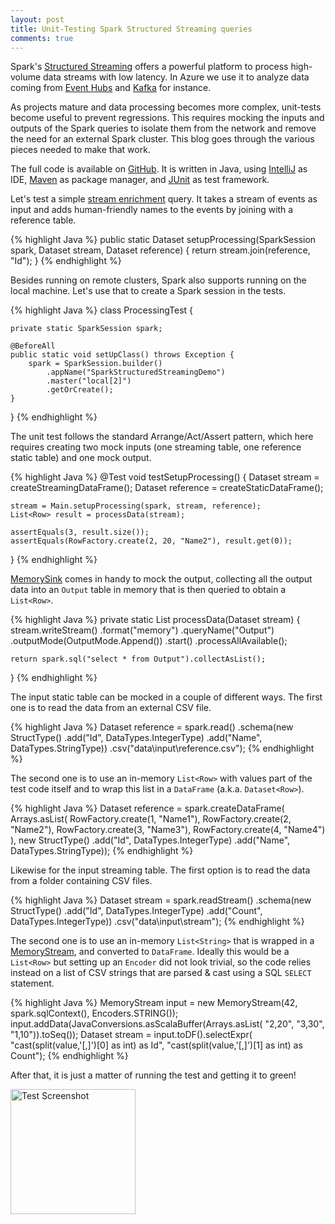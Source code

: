 ```yaml
---
layout: post
title: Unit-Testing Spark Structured Streaming queries
comments: true
---
```


Spark's [Structured Streaming](https://spark.apache.org/docs/latest/structured-streaming-programming-guide.html) offers a powerful platform to process high-volume data streams with low latency.
In Azure we use it to analyze data coming from [Event Hubs](https://github.com/hdinsight/spark-eventhubs) and [Kafka](https://docs.microsoft.com/en-us/azure/hdinsight/hdinsight-apache-kafka-spark-structured-streaming) for instance.

As projects mature and data processing becomes more complex, unit-tests become useful to prevent regressions. This requires mocking the inputs and outputs of the 
Spark queries to isolate them from the network and remove the need for an external Spark cluster. This blog goes through the various pieces needed to make that work.

The full code is available on [GitHub](https://github.com/mmaitre314/SparkStructuredStreamingDemo).
It is written in Java, using [IntelliJ](https://www.jetbrains.com/idea/) as IDE, [Maven](http://search.maven.org/) as package manager, and [JUnit](http://junit.org/) as test framework.

Let's test a simple [stream enrichment](http://blog.madhukaraphatak.com/introduction-to-spark-structured-streaming-part-6/) query. It takes a stream of events as input
and adds human-friendly names to the events by joining with a reference table.

{% highlight Java %}
public static Dataset<Row> setupProcessing(SparkSession spark, Dataset<Row> stream, Dataset<Row> reference) {
  return stream.join(reference, "Id");
}
{% endhighlight %}

Besides running on remote clusters, Spark also supports running on the local machine. Let's use that to create a Spark session in the tests.

{% highlight Java %}
class ProcessingTest {

    private static SparkSession spark;

	@BeforeAll
	public static void setUpClass() throws Exception {
		spark = SparkSession.builder()
			.appName("SparkStructuredStreamingDemo")
			.master("local[2]")
			.getOrCreate();
	}
}
{% endhighlight %}

The unit test follows the standard Arrange/Act/Assert pattern, which here requires creating two mock inputs (one streaming table, one reference static table) and one mock output.

{% highlight Java %}
@Test
void testSetupProcessing() {
    Dataset<Row> stream = createStreamingDataFrame();
    Dataset<Row> reference = createStaticDataFrame();

    stream = Main.setupProcessing(spark, stream, reference);
    List<Row> result = processData(stream);

    assertEquals(3, result.size());
    assertEquals(RowFactory.create(2, 20, "Name2"), result.get(0));
}
{% endhighlight %}

[MemorySink](https://github.com/apache/spark/blob/master/sql/core/src/main/scala/org/apache/spark/sql/execution/streaming/memory.scala) comes in handy to mock the output, collecting all the output data 
into an `Output` table in memory that is then queried to obtain a `List<Row>`.

{% highlight Java %}
private static List<Row> processData(Dataset<Row> stream) {
    stream.writeStream()
        .format("memory")
        .queryName("Output")
        .outputMode(OutputMode.Append())
        .start()
        .processAllAvailable();

    return spark.sql("select * from Output").collectAsList();
}
{% endhighlight %}

The input static table can be mocked in a couple of different ways. The first one is to read the data from an external CSV file.

{% highlight Java %}
Dataset<Row> reference = spark.read()
    .schema(new StructType()
        .add("Id", DataTypes.IntegerType)
        .add("Name", DataTypes.StringType))
    .csv("data\\input\\reference.csv");
{% endhighlight %}

The second one is to use an in-memory `List<Row>` with values part of the test code itself and to wrap this list in a `DataFrame` (a.k.a. `Dataset<Row>`).

{% highlight Java %}
Dataset<Row> reference = spark.createDataFrame(
    Arrays.asList(
        RowFactory.create(1, "Name1"),
        RowFactory.create(2, "Name2"),
        RowFactory.create(3, "Name3"),
        RowFactory.create(4, "Name4")
    ),
    new StructType()
        .add("Id", DataTypes.IntegerType)
        .add("Name", DataTypes.StringType));
{% endhighlight %}

Likewise for the input streaming table. The first option is to read the data from a folder containing CSV files.

{% highlight Java %}
Dataset<Row> stream = spark.readStream()
    .schema(new StructType()
        .add("Id", DataTypes.IntegerType)
        .add("Count", DataTypes.IntegerType))
    .csv("data\\input\\stream");
{% endhighlight %}

The second one is to use an in-memory `List<String>` that is wrapped in a [MemoryStream](https://github.com/apache/spark/blob/master/sql/core/src/main/scala/org/apache/spark/sql/execution/streaming/memory.scala),
and converted to `DataFrame`. Ideally this would be a `List<Row>` but setting up an `Encoder` did not look trivial, so the code relies instead on a list of CSV strings that are parsed & cast
using a SQL `SELECT` statement.

{% highlight Java %}
MemoryStream<String> input = new MemoryStream<String>(42, spark.sqlContext(), Encoders.STRING());
input.addData(JavaConversions.asScalaBuffer(Arrays.asList(
    "2,20",
    "3,30",
    "1,10")).toSeq());
Dataset<Row> stream = input.toDF().selectExpr(
    "cast(split(value,'[,]')[0] as int) as Id",
    "cast(split(value,'[,]')[1] as int) as Count");
{% endhighlight %}

After that, it is just a matter of running the test and getting it to green!

<img src="{{ site.url }}/images/2017-09-04-spark-unit-test.png" alt="Test Screenshot" style="width: 200px;"/>

